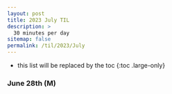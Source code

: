 ```yaml
---
layout: post
title: 2023 July TIL
description: >
  30 minutes per day
sitemap: false
permalink: /til/2023/July
---
```


* this list will be replaced by the toc
{:toc .large-only}


### June 28th (M)

